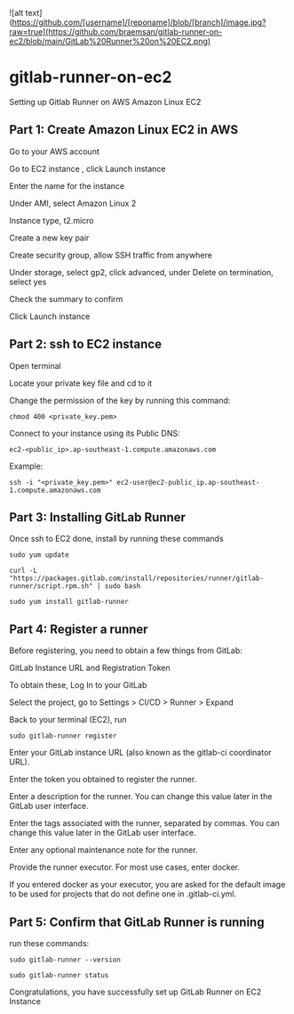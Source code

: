 ![alt text](https://github.com/[username]/[reponame]/blob/[branch]/image.jpg?raw=true](https://github.com/braemsan/gitlab-runner-on-ec2/blob/main/GitLab%20Runner%20on%20EC2.png)


# gitlab-runner-on-ec2
Setting up Gitlab Runner on AWS Amazon Linux EC2

## Part 1: Create Amazon Linux EC2 in AWS
 Go to your AWS account
 
 Go to EC2 instance , click Launch instance
 
 Enter the name for the instance
 
 Under AMI, select Amazon Linux 2
 
 Instance type, t2.micro
 
 Create a new key pair
 
 Create security group, allow SSH traffic from anywhere
 
 Under storage, select gp2, click advanced, under Delete on termination, select yes
 
 Check the summary to confirm
 
 Click Launch instance

## Part 2: ssh to EC2 instance
 Open terminal
 
 Locate your private key file and cd to it
 
 Change the permission of the key by running this command:
 
 `chmod 400 <private_key.pem>`
 
 Connect to your instance using its Public DNS:
 
 `ec2-<public_ip>.ap-southeast-1.compute.amazonaws.com`
 
 Example:
 
 `ssh -i "<private_key.pem>" ec2-user@ec2-public_ip.ap-southeast-1.compute.amazonaws.com`
 
## Part 3: Installing GitLab Runner
 Once ssh to EC2 done, install by running these commands
 
 `sudo yum update`
 
 `curl -L "https://packages.gitlab.com/install/repositories/runner/gitlab-runner/script.rpm.sh" | sudo bash`
 
 `sudo yum install gitlab-runner`
 
## Part 4: Register a runner
 Before registering, you need to obtain a few things from GitLab:
 
 GitLab Instance URL and Registration Token
 
 To obtain these, Log In to your GitLab
 
 Select the project, go to Settings > CI/CD > Runner > Expand
 
 Back to your terminal (EC2), run
 
 `sudo gitlab-runner register`
 
 Enter your GitLab instance URL (also known as the gitlab-ci coordinator URL).
 
 Enter the token you obtained to register the runner.
 
 Enter a description for the runner. You can change this value later in the GitLab user interface.
 
 Enter the tags associated with the runner, separated by commas. You can change this value later in the GitLab user interface.
 
 Enter any optional maintenance note for the runner.
 
 Provide the runner executor. For most use cases, enter docker.
 
 If you entered docker as your executor, you are asked for the default image to be used for projects that do not define one in .gitlab-ci.yml.

## Part 5: Confirm that GitLab Runner is running
 run these commands:

`sudo gitlab-runner --version`

`sudo gitlab-runner status`
  
Congratulations, you have successfully set up GitLab Runner on EC2 Instance
